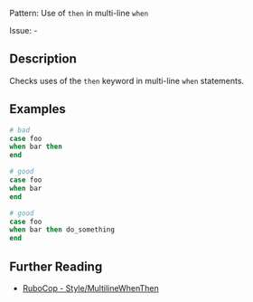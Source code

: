 Pattern: Use of `then` in multi-line `when`

Issue: -

## Description

Checks uses of the `then` keyword in multi-line `when` statements.

## Examples

```ruby
# bad
case foo
when bar then
end

# good
case foo
when bar
end

# good
case foo
when bar then do_something
end
```

## Further Reading

* [RuboCop - Style/MultilineWhenThen](https://docs.rubocop.org/rubocop/cops_style.html#stylemultilinewhenthen)
